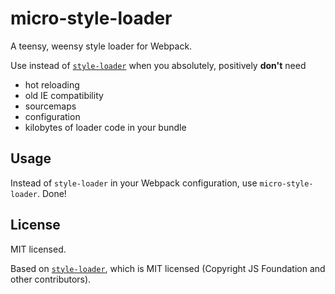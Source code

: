 micro-style-loader
==================

A teensy, weensy style loader for Webpack.

Use instead of [`style-loader`][sl] when you absolutely, positively **don't** need

* hot reloading
* old IE compatibility
* sourcemaps
* configuration
* kilobytes of loader code in your bundle

Usage
-----

Instead of `style-loader` in your Webpack configuration, use `micro-style-loader`. Done!

License
-------

MIT licensed.

Based on [`style-loader`][sl], which is MIT licensed (Copyright JS Foundation and other contributors).

[sl]: https://github.com/webpack-contrib/style-loader
